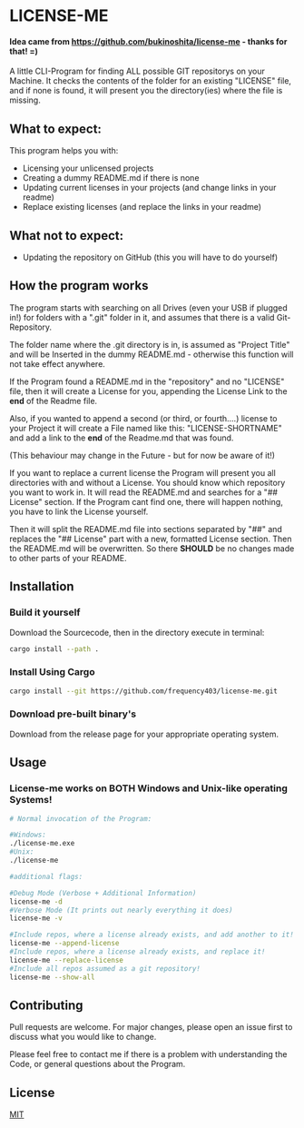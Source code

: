 # LICENSE-ME

#### Idea came from https://github.com/bukinoshita/license-me - thanks for that! =)

A little CLI-Program for finding ALL possible GIT repositorys on your Machine.
It checks the contents of the folder for an existing "LICENSE" file, and if none is found,
it will present you the directory(ies) where the file is missing.

## What to expect:
This program helps you with:

- Licensing your unlicensed projects
- Creating a dummy README.md if there is none
- Updating current licenses in your projects (and change links in your readme)
- Replace existing licenses (and replace the links in your readme)

## What not to expect:

- Updating the repository on GitHub (this you will have to do yourself)

## How the program works

The program starts with searching on all Drives (even your USB if plugged in!)
for folders with a ".git" folder in it, and assumes that there is a valid Git-Repository.

The folder name where the .git directory is in, is assumed as "Project Title" and will be Inserted
in the dummy README.md - otherwise this function will not take effect anywhere.

If the Program found a README.md in the "repository" and no "LICENSE" file, then
it will create a License for you, appending the License Link to the **end** of the Readme file.

Also, if you wanted to append a second (or third, or fourth....) license to your Project it will create a 
File named like this: "LICENSE-SHORTNAME" and add a link to the **end** of the Readme.md that was found.

(This behaviour may change in the Future - but for now be aware of it!)

If you want to replace a current license the Program will present you all directories with and without a License.
You should know which repository you want to work in. It will read the README.md and searches for
a "## License" section. If the Program cant find one, there will happen nothing, you have to link the License yourself.

Then it will split the README.md file into sections separated by "##" and replaces the "## License" part with a new, formatted
License section. Then the README.md will be overwritten. So there **SHOULD** be no changes made to other parts of your README.

## Installation

### Build it yourself
Download the Sourcecode, then in the directory execute in terminal:

```bash
cargo install --path .
```

### Install Using Cargo

```bash
cargo install --git https://github.com/frequency403/license-me.git
```
### Download pre-built binary's

Download from the release page for your appropriate operating system.

## Usage

### License-me works on BOTH Windows and Unix-like operating Systems!
```bash
# Normal invocation of the Program:

#Windows:
./license-me.exe
#Unix:
./license-me

#additional flags:

#Debug Mode (Verbose + Additional Information)
license-me -d
#Verbose Mode (It prints out nearly everything it does)
license-me -v

#Include repos, where a license already exists, and add another to it!
license-me --append-license
#Include repos, where a license already exists, and replace it!
license-me --replace-license 
#Include all repos assumed as a git repository!
license-me --show-all 
```

## Contributing
Pull requests are welcome. For major changes, please open an issue first to discuss what you would like to change.

Please feel free to contact me if there is a problem with understanding the Code, or general questions about the Program.

## License
[MIT](http://choosealicense.com/licenses/mit/)